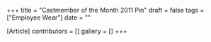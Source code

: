 +++
title = "Castmember of the Month 2011 Pin"
draft = false
tags = ["Employee Wear"]
date = ""

[Article]
contributors = []
gallery = []
+++